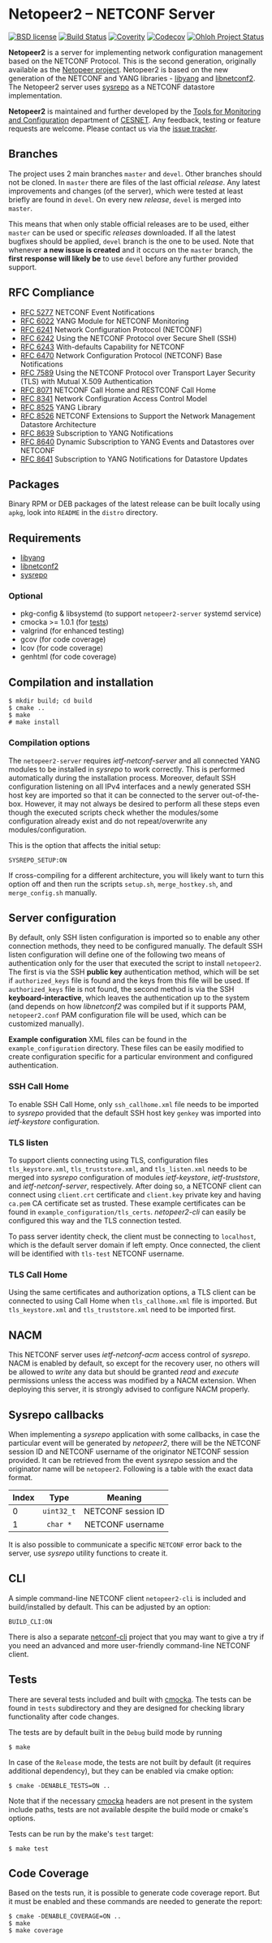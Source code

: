# Netopeer2 – NETCONF Server

[![BSD license](https://img.shields.io/badge/License-BSD-blue.svg)](https://opensource.org/licenses/BSD-3-Clause)
[![Build Status](https://github.com/CESNET/netopeer2/workflows/netopeer2%20CI/badge.svg)](https://github.com/CESNET/netopeer2/actions?query=workflow%3A%22netopeer2+CI%22)
[![Coverity](https://scan.coverity.com/projects/8416/badge.svg)](https://scan.coverity.com/projects/8416)
[![Codecov](https://codecov.io/gh/CESNET/netopeer2/branch/master/graph/badge.svg?token=ue4DTHDcuq)](https://codecov.io/gh/CESNET/netopeer2)
[![Ohloh Project Status](https://www.openhub.net/p/Netopeer2/widgets/project_thin_badge.gif)](https://www.openhub.net/p/Netopeer2)

**Netopeer2** is a server for implementing network configuration management based
on the NETCONF Protocol. This is the second generation, originally
available as the [Netopeer project](https://github.com/CESNET/netopeer). Netopeer2
is based on the new generation of the NETCONF and YANG libraries -
[libyang](https://github.com/CESNET/libyang) and [libnetconf2](https://github.com/CESNET/libnetconf2).
The Netopeer2 server uses [sysrepo](https://github.com/sysrepo/sysrepo) as a NETCONF
datastore implementation.

**Netopeer2** is maintained and further developed by the [Tools for
Monitoring and Configuration](https://www.liberouter.org/) department of
[CESNET](http://www.ces.net/). Any feedback, testing or feature requests are welcome.
Please contact us via the [issue tracker](https://github.com/CESNET/Netopeer2/issues).

## Branches

The project uses 2 main branches `master` and `devel`. Other branches should not be cloned. In `master` there are files of the
last official *release*. Any latest improvements and changes (of the server), which were tested at least briefly are found
in `devel`. On every new *release*, `devel` is merged into `master`.

This means that when only stable official releases are to be used, either `master` can be used or specific *releases* downloaded.
If all the latest bugfixes should be applied, `devel` branch is the  one to be used. Note that whenever **a new issue is created**
and it occurs on the `master` branch, the **first response will likely be** to use `devel` before any further provided support.

## RFC Compliance

* [RFC 5277](https://www.rfc-editor.org/rfc/rfc5277.html) NETCONF Event Notifications
* [RFC 6022](https://datatracker.ietf.org/doc/html/rfc6022) YANG Module for NETCONF Monitoring
* [RFC 6241](https://datatracker.ietf.org/doc/html/rfc6241) Network Configuration Protocol (NETCONF)
* [RFC 6242](https://datatracker.ietf.org/doc/html/rfc6242) Using the NETCONF Protocol over Secure Shell (SSH)
* [RFC 6243](https://datatracker.ietf.org/doc/html/rfc6243) With-defaults Capability for NETCONF
* [RFC 6470](https://datatracker.ietf.org/doc/html/rfc6470) Network Configuration Protocol (NETCONF) Base Notifications
* [RFC 7589](https://datatracker.ietf.org/doc/html/rfc7589) Using the NETCONF Protocol over Transport Layer Security (TLS) with Mutual X.509 Authentication
* [RFC 8071](https://www.rfc-editor.org/rfc/rfc8071.html) NETCONF Call Home and RESTCONF Call Home
* [RFC 8341](https://datatracker.ietf.org/doc/html/rfc8341) Network Configuration Access Control Model
* [RFC 8525](https://datatracker.ietf.org/doc/html/rfc8525) YANG Library
* [RFC 8526](https://datatracker.ietf.org/doc/html/rfc8526) NETCONF Extensions to Support the Network Management Datastore Architecture
* [RFC 8639](https://www.rfc-editor.org/rfc/rfc8639.html) Subscription to YANG Notifications
* [RFC 8640](https://www.rfc-editor.org/rfc/rfc8640.html) Dynamic Subscription to YANG Events and Datastores over NETCONF
* [RFC 8641](https://www.rfc-editor.org/rfc/rfc8641.html) Subscription to YANG Notifications for Datastore Updates

## Packages

Binary RPM or DEB packages of the latest release can be built locally using `apkg`, look into `README` in
the `distro` directory.

## Requirements

* [libyang](https://github.com/CESNET/libyang)
* [libnetconf2](https://github.com/CESNET/libnetconf2)
* [sysrepo](https://github.com/sysrepo/sysrepo)

### Optional

* pkg-config & libsystemd (to support `netopeer2-server` systemd service)
* cmocka >= 1.0.1 (for [tests](#Tests))
* valgrind (for enhanced testing)
* gcov (for code coverage)
* lcov (for code coverage)
* genhtml (for code coverage)

## Compilation and installation

```
$ mkdir build; cd build
$ cmake ..
$ make
# make install
```

### Compilation options

The `netopeer2-server` requires *ietf-netconf-server* and all connected YANG modules to be installed in *sysrepo*
to work correctly. This is performed automatically during the installation process. Moreover, default
SSH configuration listening on all IPv4 interfaces and a newly generated SSH host key are imported
so that it can be connected to the server out-of-the-box. However, it may not always be desired
to perform all these steps even though the executed scripts check whether the modules/some configuration
already exist and do not repeat/overwrite any modules/configuration.

This is the option that affects the initial setup:
```
SYSREPO_SETUP:ON
```

If cross-compiling for a different architecture, you will likely want to turn this option off
and then run the scripts `setup.sh`, `merge_hostkey.sh`, and `merge_config.sh` manually.

## Server configuration

By default, only SSH listen configuration is imported so to enable any other connection methods,
they need to be configured manually. The default SSH listen configuration will define one of
the following two means of authentication only for the user that executed the script to install `netopeer2`.
The first is via the SSH **public key** authentication method, which will be set if `authorized_keys` file
is found and the keys from this file will be used. If `authorized_keys` file is not found,
the second method is via the SSH **keyboard-interactive**, which leaves the authentication up to the
system (and depends on how *libnetconf2* was compiled but if it supports PAM, `netopeer2.conf` PAM
configuration file will be used, which can be customized manually).

**Example configuration** XML files can be found in the `example_configuration`
directory. These files can be easily modified to create configuration specific for a particular
environment and configured authentication.

### SSH Call Home

To enable SSH Call Home, only `ssh_callhome.xml` file needs to be imported to *sysrepo* provided
that the default SSH host key `genkey` was imported into *ietf-keystore* configuration.

### TLS listen

To support clients connecting using TLS, configuration files `tls_keystore.xml`, `tls_truststore.xml`,
and `tls_listen.xml` needs to be merged into *sysrepo* configuration of modules *ietf-keystore*,
*ietf-truststore*, and *ietf-netconf-server*, respectively. After doing so, a NETCONF client can
connect using `client.crt` certificate and `client.key` private key and having `ca.pem` CA certificate
set as trusted. These example certificates can be found in `example_configuration/tls_certs`.
*netopeer2-cli* can easily be configured this way and the TLS connection tested.

To pass server identity check, the client must be connecting to `localhost`, which is the default
server domain if left empty. Once connected, the client will be identified with `tls-test` NETCONF username.

### TLS Call Home

Using the same certificates and authorization options, a TLS client can be connected to using
Call Home when `tls_callhome.xml` file is imported. But `tls_keystore.xml` and `tls_truststore.xml`
need to be imported first.

## NACM

This NETCONF server uses *ietf-netconf-acm* access control of *sysrepo*. NACM is enabled by default,
so except for the recovery user, no others will be allowed to *write* any data but should be granted
*read* and *execute* permissions unless the access was modified by a NACM extension. When deploying
this server, it is strongly advised to configure NACM properly.

## Sysrepo callbacks

When implementing a *sysrepo* application with some callbacks, in case the particular event will be generated
by *netopeer2*, there will be the NETCONF session ID and NETCONF username of the originator NETCONF session provided.
It can be retrieved from the event *sysrepo* session and the originator name will be `netopeer2`. Following is
a table with the exact data format.

| Index | Type | Meaning |
|:----- |:----:|:-------:|
| 0 | `uint32_t` | NETCONF session ID |
| 1 | `char *` | NETCONF username |

It is also possible to communicate a specific `NETCONF` error back to the server, use *sysrepo* utility functions
to create it.

## CLI

A simple command-line NETCONF client `netopeer2-cli` is included and build/installed by default. This can be
adjusted by an option:
```
BUILD_CLI:ON
```

There is also a separate [netconf-cli](https://github.com/CESNET/netconf-cli) project that you may want to
give a try if you need an advanced and more user-friendly command-line NETCONF client.

## Tests

There are several tests included and built with [cmocka](https://cmocka.org/). The tests
can be found in `tests` subdirectory and they are designed for checking library
functionality after code changes.

The tests are by default built in the `Debug` build mode by running
```
$ make
```

In case of the `Release` mode, the tests are not built by default (it requires
additional dependency), but they can be enabled via cmake option:
```
$ cmake -DENABLE_TESTS=ON ..
```

Note that if the necessary [cmocka](https://cmocka.org/) headers are not present
in the system include paths, tests are not available despite the build mode or
cmake's options.

Tests can be run by the make's `test` target:
```
$ make test
```

## Code Coverage

Based on the tests run, it is possible to generate code coverage report. But
it must be enabled and these commands are needed to generate the report:
```
$ cmake -DENABLE_COVERAGE=ON ..
$ make
$ make coverage
```
